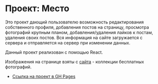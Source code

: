 # Проект: Место

Это проект дающий пользователю возможность редактирования собственного профиля, добавления постов на страницу, просмотра фотографий крупным планом, добавления/удаления лайков к постам, удаления своих постов. Вся информация на сайте загружается с сервера и отправляется на сервер при изменении данных.

Данный проект реализован с помощью React.

Изображения на странице взяты с [сайта](https://unsplash.com) - коллекции бесплатных фотографий.

* [Ссылка на проект в GH Pages]()